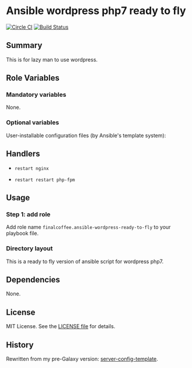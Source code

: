 Ansible wordpress php7 ready to fly
===

[![Circle CI](https://circleci.com/gh/FinalCoffee/ansible-wordpress-ready-to-fly.svg?style=shield)](https://circleci.com/gh/FinalCoffee/ansible-wordpress-ready-to-fly) [![Build Status](https://travis-ci.org/FinalCoffee/ansible-wordpress-ready-to-fly.svg?branch=master)](https://travis-ci.org/FinalCoffee/ansible-wordpress-ready-to-fly)

## Summary

This is for lazy man to use wordpress.

## Role Variables

### Mandatory variables

None.

### Optional variables

User-installable configuration files (by Ansible's template system):

## Handlers

- `restart nginx`

- `restart restart php-fpm`

## Usage


### Step 1: add role

Add role name `finalcoffee.ansible-wordpress-ready-to-fly` to your playbook file.


### Directory layout

This is a ready to fly version of ansible script for wordpress php7.

## Dependencies

None.


## License

MIT License. See the [LICENSE file](LICENSE) for details.


## History

Rewritten from my pre-Galaxy version: [server-config-template](https://github.com/William-Yeh/server-config-template).
